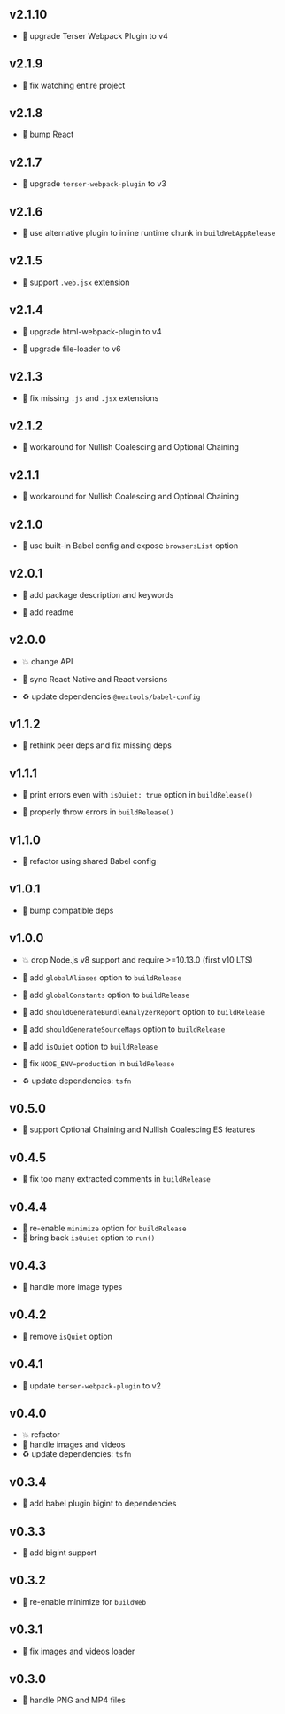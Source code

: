 ## v2.1.10

* 🐞 upgrade Terser Webpack Plugin to v4

## v2.1.9

* 🐞 fix watching entire project

## v2.1.8

* 🐞 bump React

## v2.1.7

* 🐞 upgrade `terser-webpack-plugin` to v3

## v2.1.6

* 🐞 use alternative plugin to inline runtime chunk in `buildWebAppRelease`

## v2.1.5

* 🐞 support `.web.jsx` extension

## v2.1.4

* 🐞 upgrade html-webpack-plugin to v4

* 🐞 upgrade file-loader to v6

## v2.1.3

* 🐞 fix missing `.js` and `.jsx` extensions

## v2.1.2

* 🐞 workaround for Nullish Coalescing and Optional Chaining

## v2.1.1

* 🐞 workaround for Nullish Coalescing and Optional Chaining

## v2.1.0

* 🌱 use built-in Babel config and expose `browsersList` option

## v2.0.1

* 🐞 add package description and keywords

* 🐞 add readme

## v2.0.0

* 💥 change API

* 🐞 sync React Native and React versions

* ♻️ update dependencies `@nextools/babel-config`

## v1.1.2

* 🐞 rethink peer deps and fix missing deps

## v1.1.1

* 🐞 print errors even with `isQuiet: true` option in `buildRelease()`

* 🐞 properly throw errors in `buildRelease()`

## v1.1.0

* 🐞 refactor using shared Babel config

## v1.0.1

* 🐞 bump compatible deps

## v1.0.0

* 💥 drop Node.js v8 support and require >=10.13.0 (first v10 LTS)

* 🌱 add `globalAliases` option to `buildRelease`

* 🌱 add `globalConstants` option to `buildRelease`

* 🌱 add `shouldGenerateBundleAnalyzerReport` option to `buildRelease`

* 🌱 add `shouldGenerateSourceMaps` option to `buildRelease`

* 🌱 add `isQuiet` option to `buildRelease`

* 🐞 fix `NODE_ENV=production` in `buildRelease`

* ♻️ update dependencies: `tsfn`

## v0.5.0

* 🌱 support Optional Chaining and Nullish Coalescing ES features

## v0.4.5

* 🐞 fix too many extracted comments in `buildRelease`

## v0.4.4

* 🐞 re-enable `minimize` option for `buildRelease`
* 🐞 bring back `isQuiet` option to `run()`

## v0.4.3

* 🐞 handle more image types

## v0.4.2

* 🐞 remove `isQuiet` option

## v0.4.1

* 🐞 update `terser-webpack-plugin` to v2

## v0.4.0

* 💥 refactor
* 🐞 handle images and videos
* ♻️ update dependencies: `tsfn`

## v0.3.4

* 🐞 add babel plugin bigint to dependencies

## v0.3.3

* 🐞 add bigint support

## v0.3.2

* 🐞 re-enable minimize for `buildWeb`

## v0.3.1

* 🐞 fix images and videos loader

## v0.3.0

* 🌱 handle PNG and MP4 files
